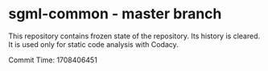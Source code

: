 # sgml-common - master branch

This repository contains frozen state of the repository.
Its history is cleared. It is used only for static code
analysis with Codacy.

Commit Time: 1708406451